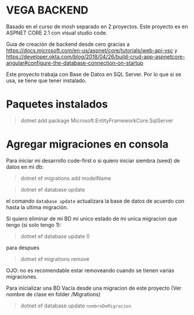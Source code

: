 # VEGA BACKEND

Basado en el curso de mosh separado en 2 proyectos. 
Este proyecto es en ASPNET CORE 2.1 con visual studio code.

Guia de creación de backend desde cero gracias a https://docs.microsoft.com/en-us/aspnet/core/tutorials/web-api-vsc
 y 
https://developer.okta.com/blog/2018/04/26/build-crud-app-aspnetcore-angular#configure-the-database-connection-on-startup

Este proyecto trabaja con Base de Datos en SQL Server. Por lo que si se usa, se tiene que tener instalado.

# Paquetes instalados

> dotnet add package Microsoft.EntityFrameworkCore.SqlServer

# Agregar migraciones en consola

Para iniciar mi desarrollo code-first o si quiero iniciar siembra (seed) de datos en mi db:

> dotnet ef migrations add modelName

> dotnet ef database update


el comando `database update` actualizara la base de datos de acuerdo con hasta la ultima migración.


Si quiero eliminar de mi BD mi unico estado de mi unica migracion que tengo (si solo tengo 1):

> dotnet ef database update 0

para despues 

> dotnet ef migrations remove

OJO: no es recomendable estar removeando cuando se tienen varias migraciones.


Para inicializar una BD Vacía desde una migracion de este proyecto (Ver nombre de clase en folder /Migrations)

> dotnet ef database update `nombreDeMigracion`


